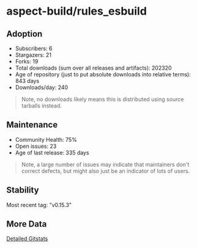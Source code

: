 # aspect-build/rules_esbuild

## Adoption

- Subscribers: 6
- Stargazers: 21
- Forks: 19
- Total downloads (sum over all releases and artifacts): 202320
- Age of repository (just to put absolute downloads into relative terms): 843 days
- Downloads/day: 240

> Note, no downloads likely means this is distributed using source tarballs instead.

## Maintenance

- Community Health: 75%
- Open issues: 23
- Age of last release: 335 days

> Note, a large number of issues may indicate that maintainers don't correct defects, but might also
> just be an indicator of lots of users.

## Stability

Most recent tag: "v0.15.3"

## More Data

[Detailed Gitstats](/bazel-catalog/gitstats/aspect-build/rules_esbuild)

